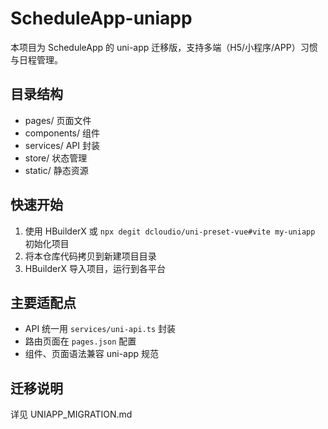 # ScheduleApp-uniapp

本项目为 ScheduleApp 的 uni-app 迁移版，支持多端（H5/小程序/APP）习惯与日程管理。

## 目录结构
- pages/  页面文件
- components/  组件
- services/  API 封装
- store/  状态管理
- static/  静态资源

## 快速开始
1. 使用 HBuilderX 或 `npx degit dcloudio/uni-preset-vue#vite my-uniapp` 初始化项目
2. 将本仓库代码拷贝到新建项目目录
3. HBuilderX 导入项目，运行到各平台

## 主要适配点
- API 统一用 `services/uni-api.ts` 封装
- 路由页面在 `pages.json` 配置
- 组件、页面语法兼容 uni-app 规范

## 迁移说明
详见 UNIAPP_MIGRATION.md
